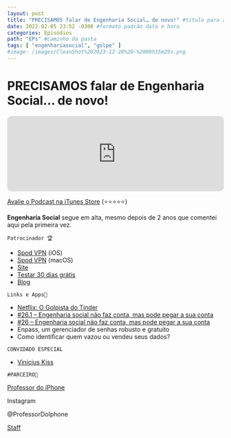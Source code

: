 ```yaml
---
layout: post
title: "PRECISAMOS falar de Engenharia Social… de novo!" #titulo para a barra de enderecos
date: 2022-02-05 23:52 -0300 #formato padrão data e hora
categories: Episódios
path: "EPs" #caminho da pasta
tags: [ "engenhariasocial", "golpe" ]
#image: /images/CleanShot%202023-12-28%20—%2009h35m29s.png
---
```


# PRECISAMOS falar de Engenharia Social… de novo!

<iframe allow="autoplay *; encrypted-media *; fullscreen *; clipboard-write" frameborder="0" height="175" style="width:100%;max-width:660px;overflow:hidden;border-radius:10px;" sandbox="allow-forms allow-popups allow-same-origin allow-scripts allow-storage-access-by-user-activation allow-top-navigation-by-user-activation" src="https://embed.podcasts.apple.com/us/podcast/podapps/id1434188907?i=1000543805795&theme=auto"></iframe>


[Avalie o Podcast na iTunes Store](https://apple.co/2vFBD0R)
(⭐️⭐️⭐️⭐️⭐️)

**Engenharia Social** segue em alta, mesmo depois de 2 anos que comentei aqui pela primeira vez.

`Patrocinador 🏆`

- [Spod VPN](https://itunes.apple.com/br/app/spod-vpn-filtro-web/id1441670465) (iOS)
- [Spod VPN](https://apps.apple.com/br/app/spod-vpn-filtro-web/id1466110599) (macOS)
- [Site](https://spod.com.br) 
- [Testar 30 dias grátis](https://podapps.net/spod)  
- [Blog](https://podapps.net/spodblog) 

`Links e Apps🔗 `

- [Netflix: O Golpista do Tinder](https://www.netflix.com/title/81254340)
- [#26.1 – Engenharia social não faz conta, mas pode pegar a sua conta](https://gustavosaez.github.io/epis%C3%B3dios/2020/02/08/engenharia-social-nao-faz-conta-mas-pode-pegar-a-sua-conta.html)
- [#26 – Engenharia social não faz conta, mas pode pegar a sua conta](https://gustavosaez.github.io/epis%C3%B3dios/2020/02/08/engenharia-social-nao-faz-conta-mas-pode-pegar-a-sua-conta.html)
- Enpass, um gerenciador de senhas robusto e gratuito
- Como identificar quem vazou ou vendeu seus dados?

`CONVIDADO ESPECIAL`
- [Vinicius Kiss](https://vkiss.com.br/)  

`#PARCEIRO👥`

[Professor do iPhone](https://www.professordoiphone.com.br)

Instagram

@ProfessorDoIphone

[Staff](https://t.me/pdipstaff)